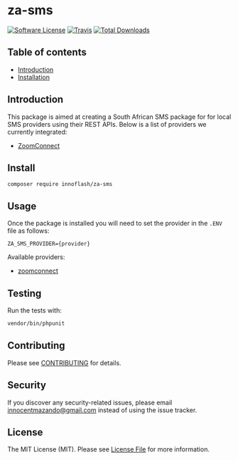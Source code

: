 # za-sms

[![Software License](https://img.shields.io/badge/license-MIT-brightgreen.svg?style=flat-square)](LICENSE.md)
[![Travis](https://img.shields.io/travis/innoflash/za-sms.svg?style=flat-square)]()
[![Total Downloads](https://img.shields.io/packagist/dt/innoflash/za-sms.svg?style=flat-square)](https://packagist.org/packages/innoflash/za-sms)
## Table of contents
* [Introduction](#introduction)
* [Installation](#install)

## Introduction
This package is aimed at creating a South African SMS package for for local SMS providers using their REST APIs.
Below is a list of providers we currently integrated: 
* [ZoomConnect](https://www.zoomconnect.com/)

## Install
`composer require innoflash/za-sms`

## Usage
Once the package is installed you will need to set the provider in the ```.ENV``` file as follows:
```env
ZA_SMS_PROVIDER={provider}
```

Available providers:

* [zoomconnect](setups/zoomcoonect.md)

## Testing
Run the tests with:

``` bash
vendor/bin/phpunit
```

## Contributing
Please see [CONTRIBUTING](CONTRIBUTING.md) for details.

## Security
If you discover any security-related issues, please email innocentmazando@gmail.com instead of using the issue tracker.

## License
The MIT License (MIT). Please see [License File](/LICENSE.md) for more information.